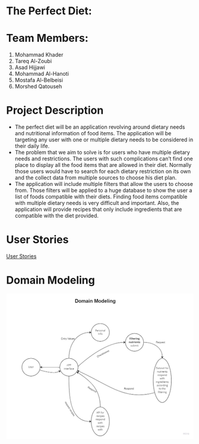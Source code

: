 # The Perfect Diet:
# Team Members:
1.	Mohammad Khader
2.	Tareq Al-Zoubi
3.	Asad Hijjawi
4.	Mohammad Al-Hanoti
5.	Mostafa Al-Belbeisi
6.	Morshed Qatouseh

# Project Description
-	The perfect diet will be an application revolving around dietary needs and nutritional information of food items. The application will be targeting any user with one or multiple dietary needs to be considered in their daily life.
-	The problem that we aim to solve is for users who have multiple dietary needs and restrictions. The users with such complications can’t find one place to display all the food items that are allowed in their diet. Normally those users would have to search for each dietary restriction on its own and the collect data from multiple sources to choose his diet plan.
-	The application will include multiple filters that allow the users to choose from. Those filters will be applied to a huge database to show the user a list of foods compatible with their diets. Finding food items compatible with multiple dietary needs is very difficult and important. Also, the application will provide recipes that only include ingredients that are compatible with the diet provided.

# User Stories
[User Stories](https://trello.com/b/ThzUcSdv/the-perfect-diet-user-stories)

# Domain Modeling
![Domain](Domain_.jpg)